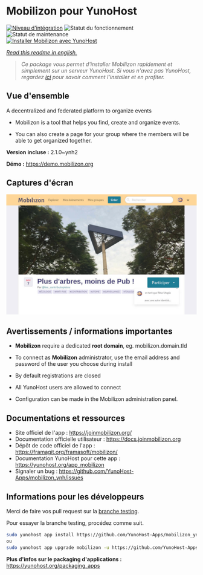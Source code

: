<!--
N.B.: This README was automatically generated by https://github.com/YunoHost/apps/tree/master/tools/README-generator
It shall NOT be edited by hand.
-->

# Mobilizon pour YunoHost

[![Niveau d'intégration](https://dash.yunohost.org/integration/mobilizon.svg)](https://dash.yunohost.org/appci/app/mobilizon) ![Statut du fonctionnement](https://ci-apps.yunohost.org/ci/badges/mobilizon.status.svg) ![Statut de maintenance](https://ci-apps.yunohost.org/ci/badges/mobilizon.maintain.svg)  
[![Installer Mobilizon avec YunoHost](https://install-app.yunohost.org/install-with-yunohost.svg)](https://install-app.yunohost.org/?app=mobilizon)

*[Read this readme in english.](./README.md)*

> *Ce package vous permet d'installer Mobilizon rapidement et simplement sur un serveur YunoHost.
Si vous n'avez pas YunoHost, regardez [ici](https://yunohost.org/#/install) pour savoir comment l'installer et en profiter.*

## Vue d'ensemble

A decentralized and federated platform to organize events

- Mobilizon is a tool that helps you find, create and organize events.

- You can also create a page for your group where the members will be able to get organized together.



**Version incluse :** 2.1.0~ynh2

**Démo :** https://demo.mobilizon.org

## Captures d'écran

![Capture d'écran de Mobilizon](./doc/screenshots/screenshot1.jpg)

## Avertissements / informations importantes

* **Mobilizon** require a dedicated **root domain**, eg. mobilizon.domain.tld
* To connect as **Mobilizon** administrator, use the email address and password of the user you choose during install
* By default registrations are closed
* All YunoHost users are allowed to connect

* Configuration can be made in the Mobilizon administration panel.

## Documentations et ressources

* Site officiel de l'app : <https://joinmobilizon.org/>
* Documentation officielle utilisateur : <https://docs.joinmobilizon.org>
* Dépôt de code officiel de l'app : <https://framagit.org/framasoft/mobilizon/>
* Documentation YunoHost pour cette app : <https://yunohost.org/app_mobilizon>
* Signaler un bug : <https://github.com/YunoHost-Apps/mobilizon_ynh/issues>

## Informations pour les développeurs

Merci de faire vos pull request sur la [branche testing](https://github.com/YunoHost-Apps/mobilizon_ynh/tree/testing).

Pour essayer la branche testing, procédez comme suit.

``` bash
sudo yunohost app install https://github.com/YunoHost-Apps/mobilizon_ynh/tree/testing --debug
ou
sudo yunohost app upgrade mobilizon -u https://github.com/YunoHost-Apps/mobilizon_ynh/tree/testing --debug
```

**Plus d'infos sur le packaging d'applications :** <https://yunohost.org/packaging_apps>
